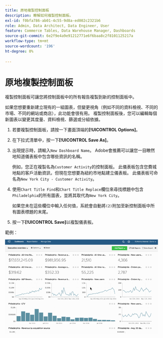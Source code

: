 ```yaml
---
title: 原地複製控制面板
description: 瞭解如何複製控制面板。
exl-id: f0bfa786-ab01-4c55-9d8a-ed002c2321b6
role: Admin, Data Architect, Data Engineer, User
feature: Commerce Tables, Data Warehouse Manager, Dashboards
source-git-commit: 6e2f9e4a9e91212771e6f6baa8c2f8101125217a
workflow-type: tm+mt
source-wordcount: '196'
ht-degree: 0%

---
```


# 原地複製控制面板

複製控制面板可讓您將控制面板中的所有報告複製到新的控制面板中。

如果您想要重新建立現有的一組圖表，但變更視角（例如不同的資料檢視、不同的市場、不同的網站或商店），此功能會很有用。 複製控制面板後，您可以編輯每個新圖表以變更其度量、資料檢視、篩選或分組依據。

1. 若要複製控制面板，請按一下畫面頂端的&#x200B;**[!UICONTROL Options]**。

1. 在下拉式清單中，按一下&#x200B;**[!UICONTROL Save As]**。

1. 出現提示時，請輸入`New Dashboard Name`。 Adobe會推薦可以讓您一目瞭然地知道儀表板中包含哪些資訊的名稱。

   例如，您正在複製名為`Customer Activity`的控制面板。 此儀表板包含您費城地點的客戶活動資訊，但現在您想要為紐約市地點建立儀表板。 此儀表板可命名為`New York City - Customer Activity`。

1. 使用`Chart Title Find`和`Chart Title Replace`欄位來尋找標題中包含`Philadelphia`的所有圖表，並將其取代為`New York City`。

   如果您未在這些欄位中輸入任何值，系統會自動將`(2)`附加至新控制面板中所有圖表標題的末尾。

1. 按一下&#x200B;**[!UICONTROL Save]**&#x200B;以複製儀表板。

範例：

![複製儀表板](../../assets/datgif.gif)
